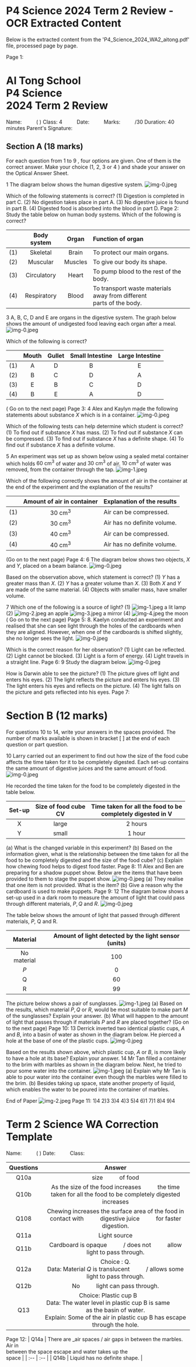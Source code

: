 # P4 Science 2024 Term 2 Review - OCR Extracted Content

Below is the extracted content from the 'P4_Science_2024_WA2_aitong.pdf' file, processed page by page.


Page 1:
# Al Tong School <br> P4 Science <br> 2024 Term 2 Review 

Name: $\qquad$ ( ) Class: 4 $\qquad$
Date: $\qquad$ Marks: $\qquad$ $/ 30$
Duration: 40 minutes
Parent's Signature:

## Section A (18 marks)

For each question from 1 to 9 , four options are given. One of them is the correct answer. Make your choice (1, 2, 3 or 4 ) and shade your answer on the Optical Answer Sheet.

1 The diagram below shows the human digestive system.
![img-0.jpeg](ocr_images\img-0.jpeg)

Which of the following statements is correct?
(1) Digestion is completed in part C.
(2) No digestion takes place in part A.
(3) No digestive juice is found in part B.
(4) Digested food is absorbed into the blood in part D.
Page 2:
Study the table below on human body systems.
Which of the following is correct?

|  | Body system | Organ | Function of organ |
| :-- | :--: | :--: | :-- |
| $(1)$ | Skeletal | Brain | To protect our main organs. |
| $(2)$ | Muscular | Muscles | To give our body its shape. |
| $(3)$ | Circulatory | Heart | To pump blood to the rest of the body. |
| $(4)$ | Respiratory | Blood | To transport waste materials away from different <br> parts of the body. |

3 A, B, C, D and E are organs in the digestive system. The graph below shows the amount of undigested food leaving each organ after a meal.
![img-0.jpeg](ocr_images\img-0.jpeg)

Which of the following is correct?

|  | Mouth | Gullet | Small Intestine | Large Intestine |
| :-- | :--: | :--: | :--: | :--: |
| $(1)$ | A | D | B | E |
| $(2)$ | B | C | D | A |
| $(3)$ | E | B | C | D |
| $(4)$ | B | E | A | D |

( Go on to the next page)
Page 3:
4 Alex and Kaylyn made the following statements about substance $X$ which is in a container.
![img-0.jpeg](ocr_images\img-0.jpeg)

Which of the following tests can help determine which student is correct?
(1) To find out if substance $X$ has mass.
(2) To find out if substance $X$ can be compressed.
(3) To find out if substance $X$ has a definite shape.
(4) To find out if substance $X$ has a definite volume.

5 An experiment was set up as shown below using a sealed metal container which holds $60 \mathrm{~cm}^{3}$ of water and $30 \mathrm{~cm}^{3}$ of air. $10 \mathrm{~cm}^{3}$ of water was removed, from the container through the tap.
![img-1.jpeg](ocr_images\img-1.jpeg)

Which of the following correctly shows the amount of air in the container at the end of the experiment and the explanation of the results?

|  | Amount of air in container | Explanation of the results |
| :-- | :--: | :-- |
| $(1)$ | $30 \mathrm{~cm}^{3}$ | Air can be compressed. |
| $(2)$ | $30 \mathrm{~cm}^{3}$ | Air has no definite volume. |
| $(3)$ | $40 \mathrm{~cm}^{3}$ | Air can be compressed. |
| $(4)$ | $40 \mathrm{~cm}^{3}$ | Air has no definite volume. |

(Go on to the next page)
Page 4:
6 The diagram below shows two objects, $X$ and $Y$, placed on a beam balance.
![img-0.jpeg](ocr_images\img-0.jpeg)

Based on the observation above, which statement is correct?
(1) $Y$ has a greater mass than $X$.
(2) $Y$ has a greater volume than $X$.
(3) Both $X$ and $Y$ are made of the same material.
(4) Objects with smaller mass, have smaller volume.

7 Which one of the following is a source of light?
(1)
![img-1.jpeg](ocr_images\img-1.jpeg)
a lit lamp
(2)
![img-2.jpeg](ocr_images\img-2.jpeg)
an apple
![img-3.jpeg](ocr_images\img-3.jpeg)
a mirror
(4)
![img-4.jpeg](ocr_images\img-4.jpeg)
the moon
( Go on to the next page)
Page 5:
8. Kaelyn conducted an experiment and realised that she can see light through the holes of the cardboards when they are aligned. However, when one of the cardboards is shifted slightly, she no longer sees the light.
![img-0.jpeg](ocr_images\img-0.jpeg)

Which is the correct reason for her observation?
(1) Light can be reflected.
(2) Light cannot be blocked.
(3) Light is a form of energy.
(4) Light travels in a straight line.
Page 6:
9 Study the diagram below.
![img-0.jpeg](ocr_images\img-0.jpeg)

How is Darwin able to see the picture?
(1) The picture gives off light and enters his eyes.
(2) The light reflects the picture and enters his eyes.
(3) The light enters his eyes and reflects on the picture.
(4) The light falls on the picture and gets reflected into his eyes.
Page 7:
# Section B (12 marks) 

For questions 10 to 14, write your answers in the spaces provided.
The number of marks available is shown in bracket [ ] at the end of each question or part question.

10 Larry carried out an experiment to find out how the size of the food cube affects the time taken for it to be completely digested. Each set-up contains the same amount of digestive juices and the same amount of food.
![img-0.jpeg](ocr_images\img-0.jpeg)

He recorded the time taken for the food to be completely digested in the table below.

| Set-up | Size of food cube <br> CV | Time taken for all the food to be <br> completely digested in V |
| :--: | :--: | :--: |
| X | large | 2 hours |
| Y | small | 1 hour |

(a) What is the changed variable in this experiment?
(b) Based on the information given, what is the relationship between the time taken for all the food to be completely digested and the size of the food cube?
(c) Explain how chewing food helps to digest food faster.
Page 8:
11 Alex and Ben are preparing for a shadow puppet show. Below are the items that have been provided to them to stage the puppet show.
![img-0.jpeg](ocr_images\img-0.jpeg)
(a) They realise that one item is not provided. What is the item?
(b) Give a reason why the cardboard is used to make puppets.
Page 9:
12 The diagram below shows a set-up used in a dark room to measure the amount of light that could pass through different materials, $P, Q$ and $R$.
![img-0.jpeg](ocr_images\img-0.jpeg)

The table below shows the amount of light that passed through different materials, $P$, Q and R.

| Material | Amount of light detected by the light sensor (units) |
| :--: | :--: |
| No material | 100 |
| $P$ | 0 |
| Q | 60 |
| R | 99 |

The picture below shows a pair of sunglasses.
![img-1.jpeg](ocr_images\img-1.jpeg)
(a) Based on the results, which material $P, Q$ or $R$, would be most suitable to make part $M$ of the sunglasses? Explain your answer.
(b) What will happen to the amount of light that passes through if materials $P$ and $R$ are placed together?
(Go on to the next page)
Page 10:
13 Derrick inverted two identical plastic cups, $A$ and $B$, into a basin of water as shown in the diagram below. He pierced a hole at the base of one of the plastic cups.
![img-0.jpeg](ocr_images\img-0.jpeg)

Based on the results shown above, which plastic cup, $A$ or $B$, is more likely to have a hole at its base? Explain your answer.
14 Mr Tan filled a container to the brim with marbles as shown in the diagram below. Next, he tried to pour some water into the container.
![img-1.jpeg](ocr_images\img-1.jpeg)
(a) Explain why Mr Tan is able to pour water into the container even though the marbles were filled to the brim.
(b) Besides taking up space, state another property of liquid, which enables the water to be poured into the container of marbles.

End of Paper
![img-2.jpeg](ocr_images\img-2.jpeg)
Page 11:
1)4 2)3 3)4 4)3 5)4 6)1 7)1 8)4 9)4

# Term 2 Science WA Correction Template 

Name: $\qquad$ ( ) Date: $\qquad$
Class: $\qquad$

| Questions | Answer |
| :--: | :--: |
| Q10a | size $\qquad$ of food |
| Q10b | As the size of the food increases $\qquad$ the time taken for all the food to be completely digested increases |
| Q108 | Chewing increases the surface area of the food in contact with $\qquad$ digestive juice $\qquad$ for faster digestion. |
| Q11a | Light source |
| Q11b | Cardboard is opaque $\qquad$ / does not $\qquad$ allow light to pass through. |
| Q12a | Choice : Q. <br> Data: Material $Q$ is translucent $\qquad$ / allows some light to pass through. |
| Q12b | No $\qquad$ light can pass through. |
| Q13 | Choice: Plastic cup B $\qquad$ <br> Data: The water level in plastic cup B is same $\qquad$ as the basin of water. <br> Explain: Some of the air in plastic cup B has escape through the hole. |
Page 12:
| Q14a | There are _air spaces / air gaps in between the marbles. Air in <br> between the space escape and water takes up the <br> space |
| :-- | :-- |
| Q14b | Liquid has no definite shape. |